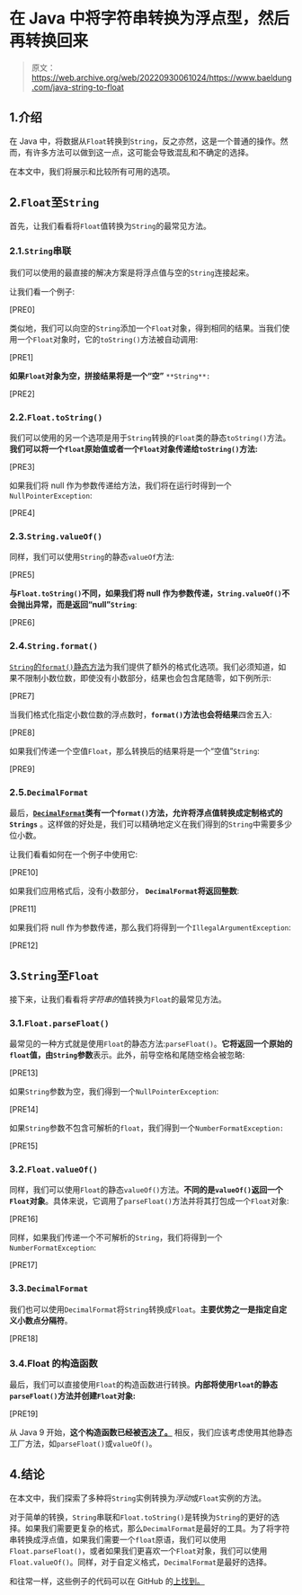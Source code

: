 # 在 Java 中将字符串转换为浮点型，然后再转换回来

> 原文：<https://web.archive.org/web/20220930061024/https://www.baeldung.com/java-string-to-float>

## 1.介绍

在 Java 中，将数据从`Float`转换到`String`，反之亦然，这是一个普通的操作。然而，有许多方法可以做到这一点，这可能会导致混乱和不确定的选择。

在本文中，我们将展示和比较所有可用的选项。

## 2.`Float`至`String`

首先，让我们看看将`Float`值转换为`String`的最常见方法。

### 2.1.`String`串联

我们可以使用的最直接的解决方案是将浮点值与空的`String`连接起来。

让我们看一个例子:

[PRE0]

类似地，我们可以向空的`String`添加一个`Float`对象，得到相同的结果。当我们使用一个`Float`对象时，它的`toString()`方法被自动调用:

[PRE1]

**如果`Float`对象为空，拼接结果将是一个“空”** `**String**:`

[PRE2]

### 2.2.`Float.toString()`

我们可以使用的另一个选项是用于`String`转换的`Float`类的静态`toString()`方法。**我们可以将一个`float`原始值或者一个`Float`对象传递给`toString()`方法:**

[PRE3]

如果我们将 null 作为参数传递给方法，我们将在运行时得到一个`NullPointerException`:

[PRE4]

### 2.3.`String.valueOf()`

同样，我们可以使用`String`的静态`valueOf`方法:

[PRE5]

**与`Float.toString()`不同，如果我们将 null 作为参数传递，`String.valueOf()`不会抛出异常，而是返回“null”`String`**:

[PRE6]

### 2.4.`String.format()`

[`String`的`format()`静态方法](/web/20221023005054/https://www.baeldung.com/string/format)为我们提供了额外的格式化选项。我们必须知道，如果不限制小数位数，即使没有小数部分，结果也会包含尾随零，如下例所示:

[PRE7]

当我们格式化指定小数位数的浮点数时，**`format()`方法也会将结果**四舍五入:

[PRE8]

如果我们传递一个空值`Float`，那么转换后的结果将是一个“空值”`String`:

[PRE9]

### 2.5.`DecimalFormat`

最后，**[`DecimalFormat`](/web/20221023005054/https://www.baeldung.com/java-decimalformat)类有一个`format()`方法，允许将浮点值转换成定制格式的`Strings`** 。这样做的好处是，我们可以精确地定义在我们得到的`String`中需要多少位小数。

让我们看看如何在一个例子中使用它:

[PRE10]

如果我们应用格式后，没有小数部分， **`DecimalFormat`将返回整数**:

[PRE11]

如果我们将 null 作为参数传递，那么我们将得到一个`IllegalArgumentException`:

[PRE12]

## 3.`String`至`Float`

接下来，让我们看看将*字符串的*值转换为`Float`的最常见方法。

### 3.1.`Float.parseFloat()`

最常见的一种方式就是使用`Float`的静态方法:`parseFloat()`。**它将返回一个原始的`float`值，由`String`参数**表示。此外，前导空格和尾随空格会被忽略:

[PRE13]

如果`String`参数为空，我们得到一个`NullPointerException`:

[PRE14]

如果`String`参数不包含可解析的`float`，我们得到一个`NumberFormatException:`

[PRE15]

### 3.2.`Float.valueOf()`

同样，我们可以使用`Float`的静态`valueOf()`方法。**不同的是`valueOf()`返回一个`Float`对象**。具体来说，它调用了`parseFloat()`方法并将其打包成一个`Float`对象:

[PRE16]

同样，如果我们传递一个不可解析的`String`，我们将得到一个`NumberFormatException`:

[PRE17]

### 3.3.`DecimalFormat`

我们也可以使用`DecimalFormat`将`String`转换成`Float`。**主要优势之一是指定自定义小数点分隔符**。

[PRE18]

### 3.4.Float 的构造函数

最后，我们可以直接使用`Float`的构造函数进行转换。**内部将使用`Float`的静态`parseFloat()`方法并创建`Float`对象:**

[PRE19]

从 Java 9 开始，**这个构造函数已经被[否决了。](https://web.archive.org/web/20221023005054/https://docs.oracle.com/en/java/javase/11/docs/api/java.base/java/lang/Float.html#%3Cinit%3E(java.lang.String))** 相反，我们应该考虑使用其他静态工厂方法，如`parseFloat()`或`valueOf()`。

## 4.结论

在本文中，我们探索了多种将`String`实例转换为*浮动*或`Float`实例的方法。

对于简单的转换，`String`串联和`Float.toString()`是转换为`String`的更好的选择。如果我们需要更复杂的格式，那么`DecimalFormat`是最好的工具。为了将字符串转换成浮点值，如果我们需要一个`float`原语，我们可以使用`Float.parseFloat()`，或者如果我们更喜欢一个`Float`对象，我们可以使用`Float.valueOf()`。同样，对于自定义格式，`DecimalFormat`是最好的选择。

和往常一样，这些例子的代码可以在 GitHub 的[上找到。](https://web.archive.org/web/20221023005054/https://github.com/eugenp/tutorials/tree/master/core-java-modules/core-java-string-conversions-2)